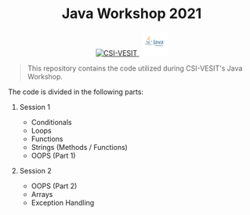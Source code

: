 <h1 align="center">
  Java Workshop 2021
</h1>

<p align="center">
  <a href="https://csivesit.in/">
    <img alt="CSI-VESIT" src="https://avatars.githubusercontent.com/u/86343275?v=4" width="50" />
  </a>
  &nbsp;
  <a href="https://en.wikipedia.org/wiki/Java_(programming_language)">
    <img alt="CSI-VESIT" src="https://raw.githubusercontent.com/github/explore/80688e429a7d4ef2fca1e82350fe8e3517d3494d/topics/java/java.png" width="50" />
  </a>
</p>

> This repository contains the code utilized during CSI-VESIT's Java Workshop.

The code is divided in the following parts:

1. Session 1
    - Conditionals
    - Loops
    - Functions
    - Strings (Methods / Functions)
    - OOPS (Part 1)

2. Session 2
    - OOPS (Part 2)
    - Arrays
    - Exception Handling